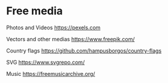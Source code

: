 # Free media

Photos and Videos https://pexels.com

Vectors and other medias https://www.freepik.com/

Country flags https://github.com/hampusborgos/country-flags

SVG https://www.svgrepo.com/

Music https://freemusicarchive.org/